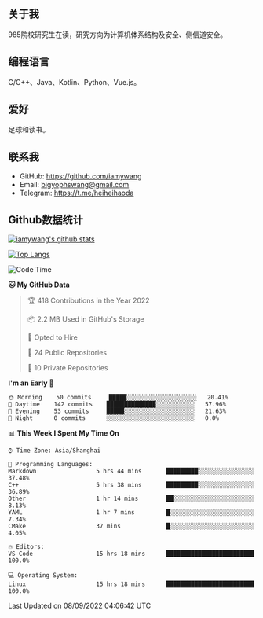 ## 关于我

985院校研究生在读，研究方向为计算机体系结构及安全、侧信道安全。

## 编程语言

C/C++、Java、Kotlin、Python、Vue.js。

## 爱好

足球和读书。

## 联系我

- GitHub: https://github.com/iamywang
- Email: bigyophswang@gmail.com
- Telegram: https://t.me/heiheihaoda

## Github数据统计

[![iamywang's github stats](https://github-readme-stats.vercel.app/api?username=iamywang&count_private=true&show_icons=true)]()

[![Top Langs](https://github-readme-stats.vercel.app/api/top-langs/?username=iamywang&layout=compact)]()

<!--START_SECTION:waka-->
![Code Time](http://img.shields.io/badge/Code%20Time-535%20hrs%2031%20mins-blue)

**🐱 My GitHub Data** 

> 🏆 418 Contributions in the Year 2022
 > 
> 📦 2.2 MB Used in GitHub's Storage 
 > 
> 💼 Opted to Hire
 > 
> 📜 24 Public Repositories 
 > 
> 🔑 10 Private Repositories  
 > 
**I'm an Early 🐤** 

```text
🌞 Morning    50 commits     █████░░░░░░░░░░░░░░░░░░░░   20.41% 
🌆 Daytime    142 commits    ██████████████░░░░░░░░░░░   57.96% 
🌃 Evening    53 commits     █████░░░░░░░░░░░░░░░░░░░░   21.63% 
🌙 Night      0 commits      ░░░░░░░░░░░░░░░░░░░░░░░░░   0.0%

```


📊 **This Week I Spent My Time On** 

```text
⌚︎ Time Zone: Asia/Shanghai

💬 Programming Languages: 
Markdown                 5 hrs 44 mins       █████████░░░░░░░░░░░░░░░░   37.48% 
C++                      5 hrs 38 mins       █████████░░░░░░░░░░░░░░░░   36.89% 
Other                    1 hr 14 mins        ██░░░░░░░░░░░░░░░░░░░░░░░   8.13% 
YAML                     1 hr 7 mins         █░░░░░░░░░░░░░░░░░░░░░░░░   7.34% 
CMake                    37 mins             █░░░░░░░░░░░░░░░░░░░░░░░░   4.05%

🔥 Editors: 
VS Code                  15 hrs 18 mins      █████████████████████████   100.0%

💻 Operating System: 
Linux                    15 hrs 18 mins      █████████████████████████   100.0%

```


 Last Updated on 08/09/2022 04:06:42 UTC
<!--END_SECTION:waka-->
